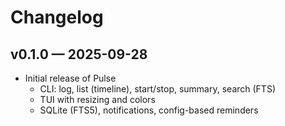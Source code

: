 # Changelog

## v0.1.0 — 2025-09-28
- Initial release of Pulse
  - CLI: log, list (timeline), start/stop, summary, search (FTS)
  - TUI with resizing and colors
  - SQLite (FTS5), notifications, config-based reminders
